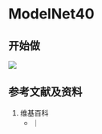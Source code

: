 # ModelNet40

## 开始做

![](/images/基本数据类型/经典数据集/点云/ModelNet40/01.jpg)

## 参考文献及资料

1. 维基百科
	- [](https://en.wikipedia.org/wiki/) ｜ [](https://zh.wikipedia.org/wiki/) 
